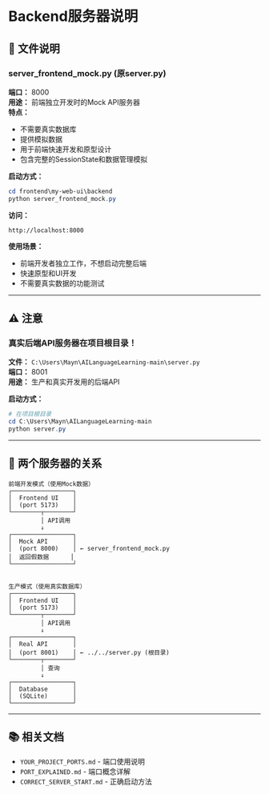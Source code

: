 # Backend服务器说明

## 📁 文件说明

### server_frontend_mock.py (原server.py)

**端口：** 8000  
**用途：** 前端独立开发时的Mock API服务器  
**特点：**
- 不需要真实数据库
- 提供模拟数据
- 用于前端快速开发和原型设计
- 包含完整的SessionState和数据管理模拟

**启动方式：**
```powershell
cd frontend\my-web-ui\backend
python server_frontend_mock.py
```

**访问：**
```
http://localhost:8000
```

**使用场景：**
- 前端开发者独立工作，不想启动完整后端
- 快速原型和UI开发
- 不需要真实数据的功能测试

---

## ⚠️ 注意

### 真实后端API服务器在项目根目录！

**文件：** `C:\Users\Mayn\AILanguageLearning-main\server.py`  
**端口：** 8001  
**用途：** 生产和真实开发用的后端API  

**启动方式：**
```powershell
# 在项目根目录
cd C:\Users\Mayn\AILanguageLearning-main
python server.py
```

---

## 🔄 两个服务器的关系

```
前端开发模式（使用Mock数据）
┌─────────────────┐
│  Frontend UI    │
│  (port 5173)    │
└────────┬────────┘
         │ API调用
         ↓
┌─────────────────┐
│  Mock API       │
│  (port 8000)    │ ← server_frontend_mock.py
│  返回假数据      │
└─────────────────┘


生产模式（使用真实数据库）
┌─────────────────┐
│  Frontend UI    │
│  (port 5173)    │
└────────┬────────┘
         │ API调用
         ↓
┌─────────────────┐
│  Real API       │
│  (port 8001)    │ ← ../../server.py (根目录)
└────────┬────────┘
         │ 查询
         ↓
┌─────────────────┐
│  Database       │
│  (SQLite)       │
└─────────────────┘
```

---

## 📚 相关文档

- `YOUR_PROJECT_PORTS.md` - 端口使用说明
- `PORT_EXPLAINED.md` - 端口概念详解
- `CORRECT_SERVER_START.md` - 正确启动方法

